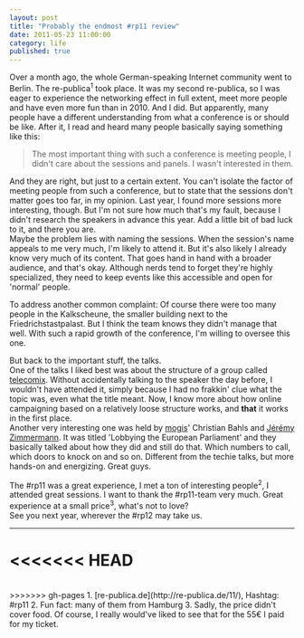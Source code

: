 ```yaml
---
layout: post
title: "Probably the endmost #rp11 review"
date: 2011-05-23 11:00:00
category: life
published: true
---
```

Over a month ago, the whole German-speaking Internet community went to Berlin. The re-publica<sup>1</sup> took place. It was my second re-publica, so I was eager to experience the networking effect in full extent, meet more people and have even more fun than in 2010. And I did. But apparently, many people have a different understanding from what a conference is or should be like. After it, I read and heard many people basically saying something like this:
> The most important thing with such a conference is meeting people, I didn't care about the sessions and panels. I wasn't interested in them.

And they are right, but just to a certain extent. You can't isolate the factor of meeting people from such a conference, but to state that the sessions don't matter goes too far, in my opinion. Last year, I found more sessions more interesting, though. But I'm not sure how much that's my fault, because I didn't research the speakers in advance this year. Add a little bit of bad luck to it, and there you are.  
Maybe the problem lies with naming the sessions. When the session's name appeals to me very much, I'm likely to attend it. But it's also likely I already know very much of its content. That goes hand in hand with a broader audience, and that's okay. Although nerds tend to forget they're highly specialized, they need to keep events like this accessible and open for 'normal' people.

To address another common complaint: Of course there were too many people in the Kalkscheune, the smaller building next to the Friedrichstastpalast. But I think the team knows they didn't manage that well. With such a rapid growth of the conference, I'm willing to oversee this one.

But back to the important stuff, the talks.  
One of the talks I liked best was about the structure of a group called [telecomix](http://telecomix.org/). Without accidentally talking to the speaker the day before, I wouldn't have attended it, simply because I had no frakkin' clue what the topic was, even what the title meant. Now, I know more about how online campaigning based on a relatively loose structure works, and **that** it works in the first place.  
Another very interesting one was held by [mogis](http://mogis-verein.de)' Christian Bahls and [Jérémy Zimmermann](http://twitter.com/jerezim). It was titled 'Lobbying the European Parliament' and they basically talked about how they did and still do that. Which numbers to call, which doors to knock on and so on. Different from the techie talks, but more hands-on and energizing. Great guys.

The #rp11 was a great experience, I met a ton of interesting people<sup>2</sup>, I attended great sessions. I want to thank the #rp11-team very much. Great experience at a small price<sup>3</sup>, what's not to love?  
See you next year, wherever the #rp12 may take us.

---
<<<<<<< HEAD
=======
<br>
>>>>>>> gh-pages
1. [re-publica.de](http://re-publica.de/11/), Hashtag: #rp11
2. Fun fact: many of them from Hamburg
3. Sadly, the price didn't cover food. Of course, I really would've liked to see that for the 55€ I paid for my ticket.

